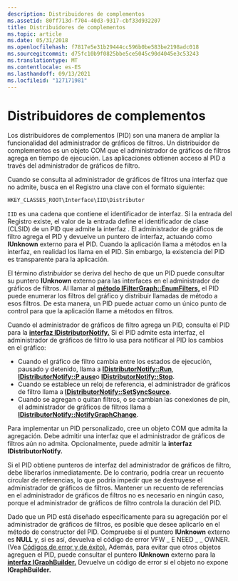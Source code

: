 ```yaml
---
description: Distribuidores de complementos
ms.assetid: 80ff713d-f704-40d3-9317-cbf33d932207
title: Distribuidores de complementos
ms.topic: article
ms.date: 05/31/2018
ms.openlocfilehash: f7817e5e31b29444cc596b0be583be2198adc018
ms.sourcegitcommit: d75fc10b9f0825bbe5ce5045c90d4045e3c53243
ms.translationtype: MT
ms.contentlocale: es-ES
ms.lasthandoff: 09/13/2021
ms.locfileid: "127171981"
---
```

# <a name="plug-in-distributors"></a>Distribuidores de complementos

Los distribuidores de complementos (PID) son una manera de ampliar la funcionalidad del administrador de gráficos de filtros. Un distribuidor de complementos es un objeto COM que el administrador de gráficos de filtros agrega en tiempo de ejecución. Las aplicaciones obtienen acceso al PID a través del administrador de gráficos de filtro.

Cuando se consulta al administrador de gráficos de filtros una interfaz que no admite, busca en el Registro una clave con el formato siguiente:


```C++
HKEY_CLASSES_ROOT\Interface\IID\Distributor
```



`IID` es una cadena que contiene el identificador de interfaz. Si la entrada del Registro existe, el valor de la entrada define el identificador de clase (CLSID) de un PID que admite la interfaz . El administrador de gráficos de filtro agrega el PID y devuelve un puntero de interfaz, actuando como **IUnknown** externo para el PID. Cuando la aplicación llama a métodos en la interfaz, en realidad los llama en el PID. Sin embargo, la existencia del PID es transparente para la aplicación.

El término *distribuidor* se deriva del hecho de que un PID puede consultar su puntero **IUnknown** externo para las interfaces en el administrador de gráficos de filtros. Al llamar al [**método IFilterGraph::EnumFilters,**](/windows/desktop/api/Strmif/nf-strmif-ifiltergraph-enumfilters) el PID puede enumerar los filtros del gráfico y distribuir llamadas de método a esos filtros. De esta manera, un PID puede actuar como un único punto de control para que la aplicación llame a métodos en filtros.

Cuando el administrador de gráficos de filtro agrega un PID, consulta el PID para la [**interfaz IDistributorNotify.**](/windows/desktop/api/Strmif/nn-strmif-idistributornotify) Si el PID admite esta interfaz, el administrador de gráficos de filtro lo usa para notificar al PID los cambios en el gráfico:

-   Cuando el gráfico de filtro cambia entre los estados de ejecución, pausado y detenido, llama a [**IDistributorNotify::Run**](/windows/desktop/api/Strmif/nf-strmif-idistributornotify-run), [**IDistributorNotify::P ause**](/windows/desktop/api/Strmif/nf-strmif-idistributornotify-pause)o [**IDistributorNotify::Stop**](/windows/desktop/api/Strmif/nf-strmif-idistributornotify-stop).
-   Cuando se establece un reloj de referencia, el administrador de gráficos de filtro llama a [**IDistributorNotify::SetSyncSource**](/windows/desktop/api/Strmif/nf-strmif-idistributornotify-setsyncsource).
-   Cuando se agregan o quitan filtros, o se cambian las conexiones de pin, el administrador de gráficos de filtros llama a [**IDistributorNotify::NotifyGraphChange**](/windows/desktop/api/Strmif/nf-strmif-idistributornotify-notifygraphchange).

Para implementar un PID personalizado, cree un objeto COM que admita la agregación. Debe admitir una interfaz que el administrador de gráficos de filtros aún no admita. Opcionalmente, puede admitir la **interfaz IDistributorNotify.**

Si el PID obtiene punteros de interfaz del administrador de gráficos de filtro, debe liberarlos inmediatamente. De lo contrario, podría crear un recuento circular de referencias, lo que podría impedir que se destruyese el administrador de gráficos de filtros. Mantener un recuento de referencias en el administrador de gráficos de filtros no es necesario en ningún caso, porque el administrador de gráficos de filtro controla la duración del PID.

Dado que un PID está diseñado específicamente para su agregación por el administrador de gráficos de filtros, es posible que desee aplicarlo en el método de constructor del PID. Compruebe si el puntero **IUnknown** externo es **NULL** y, si es así, devuelva el código de error VFW \_ E NEED \_ \_ OWNER. (Vea [Códigos de error y de éxito).](error-and-success-codes.md) Además, para evitar que otros objetos agreguen el PID, puede consultar el puntero **IUnknown** externo para la [**interfaz IGraphBuilder.**](/windows/desktop/api/Strmif/nn-strmif-igraphbuilder) Devuelve un código de error si el objeto no expone **IGraphBuilder.**

 

 



